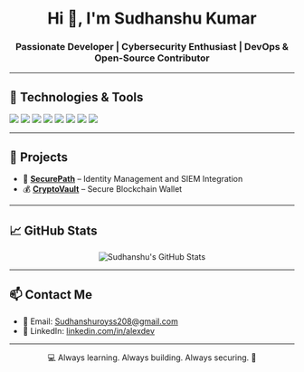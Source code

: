 <h1 align="center">Hi 👋, I'm Sudhanshu Kumar</h1>
<h3 align="center">Passionate Developer | Cybersecurity Enthusiast | DevOps & Open-Source Contributor</h3>

---

## 🔧 Technologies & Tools

<p align="left">
  <img src="https://img.shields.io/badge/-Python-3776AB?logo=python&logoColor=white&style=flat-square" />
  <img src="https://img.shields.io/badge/-JavaScript-F7DF1E?logo=javascript&logoColor=black&style=flat-square" />
  <img src="https://img.shields.io/badge/-Docker-2496ED?logo=docker&logoColor=white&style=flat-square" />
  <img src="https://img.shields.io/badge/-Kubernetes-326CE5?logo=kubernetes&logoColor=white&style=flat-square" />
  <img src="https://img.shields.io/badge/-AWS-232F3E?logo=amazon-aws&logoColor=white&style=flat-square" />
  <img src="https://img.shields.io/badge/-Azure-0078D4?logo=microsoft-azure&logoColor=white&style=flat-square" />
  <img src="https://img.shields.io/badge/-Git-F05032?logo=git&logoColor=white&style=flat-square" />
  <img src="https://img.shields.io/badge/-GitHub%20Actions-2088FF?logo=github-actions&logoColor=white&style=flat-square" />
</p>

---

## 🚀 Projects

- 🔐 [**SecurePath**]() – Identity Management and SIEM Integration  
- 💰 [**CryptoVault**]() – Secure Blockchain Wallet

---

## 📈 GitHub Stats

<p align="center">
  <img src="https://github-readme-stats.vercel.app/api?username=sudhanshuroyss&show_icons=true&theme=github_dark&hide_title=true" alt="Sudhanshu's GitHub Stats" />
</p>

---

## 📫 Contact Me

- 📧 Email: [Sudhanshuroyss208@gmail.com](mailto:Sudhanshuroyss208@gmail.com)
- 🔗 LinkedIn: [linkedin.com/in/alexdev](https://www.linkedin.com/in/sudhanshu-kumar-281a84204/)

---

<p align="center">💻 Always learning. Always building. Always securing. 🚀</p>
